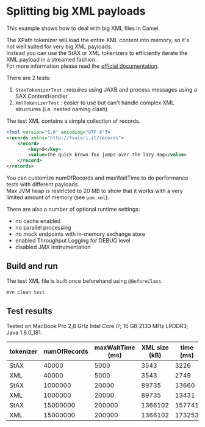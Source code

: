 # Splitting big XML payloads
This example shows how to deal with big XML files in Camel.  

The XPath tokenizer will load the entire XML content into memory, so it's not well suited for very big XML payloads.  
Instead you can use the StAX or XML tokenizers to efficiently iterate the XML payload in a streamed fashion.  
For more information please read the [official documentation](http://camel.apache.org/splitter.html).

There are 2 tests:

1. `StaxTokenizerTest` : requires using JAXB and process messages using a SAX ContentHandler
2. `XmlTokenizerTest` : easier to use but can't handle complex XML structures (i.e. nested naming clash)

The test XML contains a simple collection of records.
```xml
<?xml version="1.0" encoding="UTF-8"?>
<records xmlns="http://fvaleri.it/records">
    <record>
        <key>0</key>
        <value>The quick brown fox jumps over the lazy dog</value>
    </record>
</records>
```

You can customize numOfRecords and maxWaitTime to do performance tests with different payloads.  
Max JVM heap is restricted to 20 MB to show that it works with a very limited amount of memory (see `pom.xml`).

There are also a number of optional runtime settings: 
- no cache enabled
- no parallel processing
- no mock endpoints with in-memory exchange store
- enabled Throughput Logging for DEBUG level
- disabled JMX instrumentation

## Build and run
The test XML file is built once beforehand using `@BeforeClass`.
```sh
mvn clean test
```

## Test results
Tested on MacBook Pro 2,8 GHz Intel Core i7; 16 GB 2133 MHz LPDDR3; Java 1.8.0_181.

tokenizer | numOfRecords | maxWaitTime (ms) | XML size (kB) | time (ms) 
--- | --- | --- | --- | --- 
StAX | 40000 | 5000 | 3543 | 3226
XML | 40000 | 5000 | 3543 | 2749
StAX | 1000000 | 20000 | 89735 | 13660
XML | 1000000 | 20000 | 89735 | 13431
StAX | 15000000 | 200000 | 1366102 | 157741
XML | 15000000 | 200000 | 1366102 | 173253
